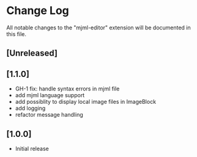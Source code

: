 # Change Log

All notable changes to the "mjml-editor" extension will be documented in this file.

## [Unreleased]

## [1.1.0]
- GH-1 fix: handle syntax errors in mjml file
- add mjml language support
- add possiblity to display local image files in ImageBlock
- add logging
- refactor message handling

## [1.0.0]

- Initial release
